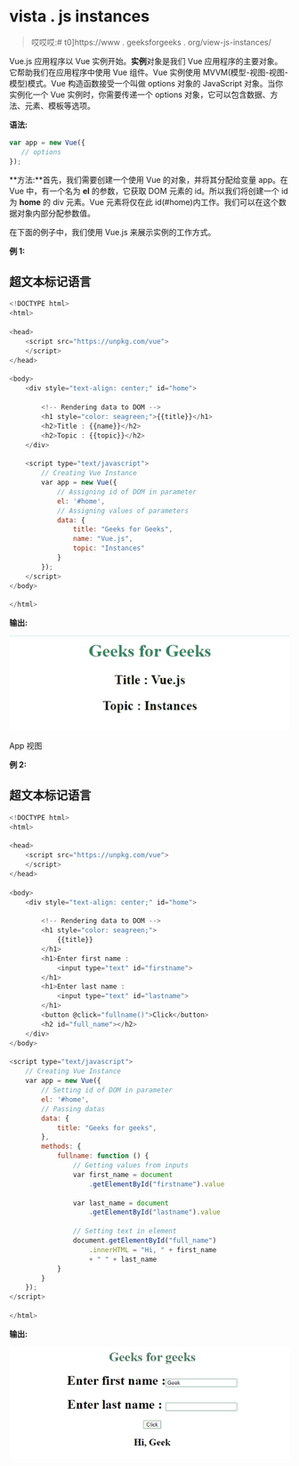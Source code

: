 # vista . js instances

> 哎哎哎:# t0]https://www . geeksforgeeks . org/view-js-instances/

Vue.js 应用程序以 Vue 实例开始。**实例**对象是我们 Vue 应用程序的主要对象。它帮助我们在应用程序中使用 Vue 组件。Vue 实例使用 MVVM(模型-视图-视图-模型)模式。Vue 构造函数接受一个叫做 options 对象的 JavaScript 对象。当你实例化一个 Vue 实例时，你需要传递一个 options 对象，它可以包含数据、方法、元素、模板等选项。

**语法:**

```js
var app = new Vue({
   // options
});

```

**方法:**首先，我们需要创建一个使用 Vue 的对象，并将其分配给变量 app。在 Vue 中，有一个名为 **el** 的参数，它获取 DOM 元素的 id。所以我们将创建一个 id 为 **home** 的 div 元素。Vue 元素将仅在此 id(#home)内工作。我们可以在这个数据对象内部分配参数值。

在下面的例子中，我们使用 Vue.js 来展示实例的工作方式。

**例 1:**

## 超文本标记语言

```js
<!DOCTYPE html>
<html>

<head>
    <script src="https://unpkg.com/vue">
    </script>
</head>

<body>
    <div style="text-align: center;" id="home">

        <!-- Rendering data to DOM -->
        <h1 style="color: seagreen;">{{title}}</h1>
        <h2>Title : {{name}}</h2>
        <h2>Topic : {{topic}}</h2>
    </div>

    <script type="text/javascript">
        // Creating Vue Instance
        var app = new Vue({
            // Assigning id of DOM in parameter
            el: '#home',
            // Assigning values of parameters
            data: {
                title: "Geeks for Geeks",
                name: "Vue.js",
                topic: "Instances"
            }
        });
    </script>
</body>

</html>
```

**输出:**

![](img/5b5def5f1a398838b11de41bfd4e0ebb.png)

App 视图

**例 2:**

## 超文本标记语言

```js
<!DOCTYPE html>
<html>

<head>
    <script src="https://unpkg.com/vue">
    </script>
</head>

<body>
    <div style="text-align: center;" id="home">

        <!-- Rendering data to DOM -->
        <h1 style="color: seagreen;">
            {{title}}
        </h1>
        <h1>Enter first name :
            <input type="text" id="firstname">
        </h1>
        <h1>Enter last name : 
            <input type="text" id="lastname">
        </h1>
        <button @click="fullname()">Click</button>
        <h2 id="full_name"></h2>
    </div>
</body>

<script type="text/javascript">
    // Creating Vue Instance
    var app = new Vue({
        // Setting id of DOM in parameter
        el: '#home',
        // Passing datas
        data: {
            title: "Geeks for geeks",
        },
        methods: {
            fullname: function () {
                // Getting values from inputs
                var first_name = document
                    .getElementById("firstname").value

                var last_name = document
                    .getElementById("lastname").value

                // Setting text in element
                document.getElementById("full_name")
                    .innerHTML = "Hi, " + first_name 
                    + " " + last_name
            }
        }
    });
</script>

</html>
```

**输出:**

![](img/3c8ff325eb48e80cd82cc853423d9f76.png)